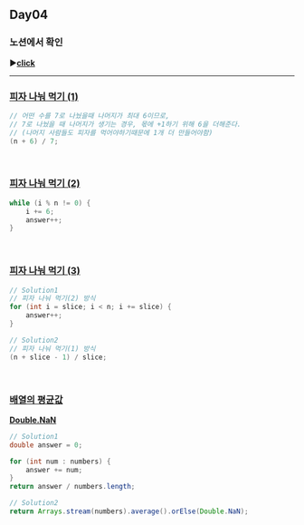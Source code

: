 ## Day04
### 노션에서 확인
▶️[**click**](https://gipark181.notion.site/Day04-2024-08-19-aae0303148804ee497c831d6ac79dc41?pvs=4)
<br/>
<hr/>

### [**피자 나눠 먹기 (1)**](https://school.programmers.co.kr/learn/courses/30/lessons/120814)

```java
// 어떤 수를 7로 나눴을때 나머지가 최대 6이므로,
// 7로 나눴을 때 나머지가 생기는 경우, 몫에 +1하기 위해 6을 더해준다.
// (나머지 사람들도 피자를 먹어야하기때문에 1개 더 만들어야함)
(n + 6) / 7;
```
<br/>

### [**피자 나눠 먹기 (2)**](https://school.programmers.co.kr/learn/courses/30/lessons/120815)

```java
while (i % n != 0) {
    i += 6;
    answer++;
}
```
<br/>

### [**피자 나눠 먹기 (3)**](https://school.programmers.co.kr/learn/courses/30/lessons/120816)

```java
// Solution1
// 피자 나눠 먹기(2) 방식
for (int i = slice; i < n; i += slice) {
    answer++;
}

// Solution2
// 피자 나눠 먹기(1) 방식
(n + slice - 1) / slice;
```
<br/>

### [**배열의 평균값**](https://school.programmers.co.kr/learn/courses/30/lessons/120817)

[**Double.NaN**](https://docs.oracle.com/javase/8/docs/api/java/lang/Double.html#NaN)

```java
// Solution1
double answer = 0;

for (int num : numbers) {
    answer += num;
}
return answer / numbers.length;

// Solution2
return Arrays.stream(numbers).average().orElse(Double.NaN);
```